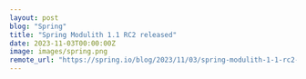 ```yaml
---
layout: post
blog: "Spring"
title: "Spring Modulith 1.1 RC2 released"
date: 2023-11-03T00:00:00Z
image: images/spring.png
remote_url: "https://spring.io/blog/2023/11/03/spring-modulith-1-1-rc2-release"
---
```

